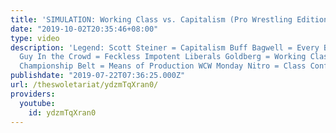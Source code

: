```yaml
---
title: 'SIMULATION: Working Class vs. Capitalism (Pro Wrestling Edition)'
date: "2019-10-02T20:35:46+08:00"
type: video
description: 'Legend: Scott Steiner = Capitalism Buff Bagwell = Every Bootlicker Ever
  Guy In the Crowd = Feckless Impotent Liberals Goldberg = Working Class Solidarity
  Championship Belt = Means of Production WCW Monday Nitro = Class Conflict'
publishdate: "2019-07-22T07:36:25.000Z"
url: /theswoletariat/ydzmTqXran0/
providers:
  youtube:
    id: ydzmTqXran0
---
```

